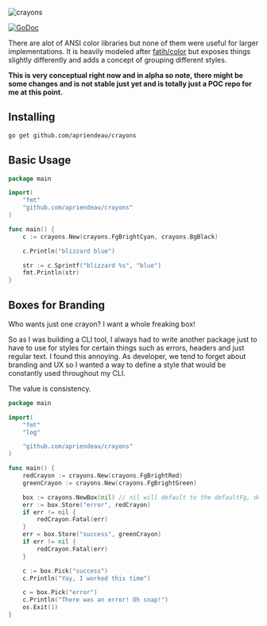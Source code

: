 ![crayons](https://cloud.githubusercontent.com/assets/700344/9230514/d3e3b2f2-40df-11e5-8f22-cf70a69a08ed.png)

[![GoDoc](http://img.shields.io/badge/go-docs-blue.svg?style=flat-square)](https://godoc.org/github.com/apriendeau/crayons)

There are alot of ANSI color libraries but none of them were useful for larger
implementations. It is heavily modeled after [fatih/color](https://github.com/fatih/color)
but exposes things slightly differently and adds a concept of grouping
different styles.

**This is very conceptual right now and in alpha so note, there might be
some changes and is not stable just yet and is totally just a POC repo for me at this point.**

## Installing

```bash
go get github.com/apriendeau/crayons
```


## Basic Usage

```go
package main

import(
	"fmt"
	"github.com/apriendeau/crayons"
)

func main() {
	c := crayons.New(crayons.FgBrightCyan, crayons.BgBlack)

	c.Println("blizzard blue")

	str := c.Sprintf("blizzard %s", "blue")
	fmt.Println(str)
}

```

## Boxes for Branding

Who wants just one crayon? I want a whole freaking box!

So as I was building a CLI tool, I always had to write another package just to
have to use for styles for certain things such as errors, headers and just
regular text. I found this annoying. As developer, we tend to forget about
branding and UX so I wanted a way to define a style that would be constantly
used throughout my CLI.

The value is consistency.

```go
package main

import(
	"fmt"
	"log"

	"github.com/apriendeau/crayons"
)

func main() {
	redCrayon := crayons.New(crayons.FgBrightRed)
	greenCrayon := crayons.New(crayons.FgBrightGreen)

	box := crayons.NewBox(nil) // nil will default to the defaultFg, defaultBg
	err := box.Store("error", redCrayon)
	if err != nil {
		redCrayon.Fatal(err)
	}
	err = box.Store("success", greenCrayon)
	if err != nil {
		redCrayon.Fatal(err)
	}

	c := box.Pick("success")
	c.Println("Yay, I worked this time")

	c = box.Pick("error")
	c.Println("There was an error! Oh snap!")
	os.Exit(1)
}
```
